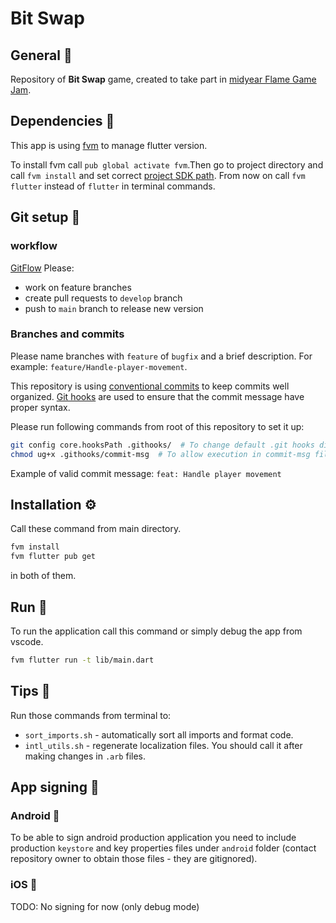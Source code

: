 # Bit Swap

## General :speech_balloon:

Repository of **Bit Swap** game, created to take part in [midyear Flame Game Jam](https://itch.io/jam/2nd-flame-game-jam).

## Dependencies :link:
This app is using [fvm](https://fvm.app) to manage flutter version.

To install fvm call `pub global activate fvm`.Then go to project directory and call `fvm install` and set correct [project SDK path](https://pub.dev/packages/fvm#configure-your-ide).
From now on call `fvm flutter` instead of `flutter` in terminal commands.

## Git setup :scroll:

### workflow

[GitFlow](https://www.atlassian.com/git/tutorials/comparing-workflows/gitflow-workflow)
Please:
- work on feature branches
- create pull requests to `develop` branch
- push to `main` branch to release new version

### Branches and commits

Please name branches with `feature` of `bugfix` and a brief description. For example: `feature/Handle-player-movement`.

This repository is using [conventional commits](https://h.daily-dev-tips.com/git-basics-conventional-commits) to keep commits well organized.
[Git hooks](https://git-scm.com/book/en/v2/Customizing-Git-Git-Hooks) are used to ensure that the commit message have proper syntax.

Please run following commands from root of this repository to set it up:

```bash
git config core.hooksPath .githooks/  # To change default .git hooks directory
chmod ug+x .githooks/commit-msg  # To allow execution in commit-msg file
```

Example of valid commit message: `feat: Handle player movement`

## Installation :gear:

Call these command from main directory.

```bash
fvm install
fvm flutter pub get
```

in both of them.

## Run :rocket:

To run the application call this command or simply debug the app from vscode.


```bash
fvm flutter run -t lib/main.dart
```

## Tips :information_desk_person:

Run those commands from terminal to:

* `sort_imports.sh` - automatically sort all imports and format code.
* `intl_utils.sh` - regenerate localization files. You should call it after making changes in `.arb` files.


## App signing :lock_with_ink_pen:

### Android :robot:
To be able to sign android production application you need to include production `keystore` and key properties files under `android` folder (contact repository owner to obtain those files - they are gitignored).

### iOS :green_apple:
TODO: No signing for now (only debug mode)
